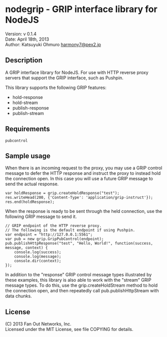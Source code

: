 nodegrip - GRIP interface library for NodeJS
============================================

Version: v 0.1.4  
Date: April 18th, 2013  
Author: Katsuyuki Ohmuro <harmony7@pex2.jp>

Description
-----------

A GRIP interface library for NodeJS.  For use with HTTP reverse proxy servers
that support the GRIP interface, such as Pushpin.

This library supports the following GRIP features:

* hold-response
* hold-stream
* publish-response
* publish-stream

Requirements
------------

    pubcontrol

Sample usage
------------

When there is an incoming request to the proxy, you may use a GRIP control message
to defer the HTTP response and instruct the proxy to instead hold the connection
open.  In this case you will use a future GRIP message to send the actual response.

    var holdResponse = grip.createHoldResponse("test");
    res.writeHead(200, {'Content-Type': 'application/grip-instruct'});
    res.end(holdResponse);

When the response is ready to be sent through the held connection, use the
following GRIP message to send it.

    // GRIP endpoint of the HTTP reverse proxy.
    // The following is the default endpoint if using Pushpin.
    var endpoint = "http://127.0.0.1:5561";
    var pub = new grip.GripPubControl(endpoint);
    pub.publishHttpResponse("test", "Hello, World!", function(success, message, context) {
        console.log(success);
        console.log(message);
        console.dir(context);
    });

In addition to the "response" GRIP control message types illustrated by these
examples, this library is also able to work with the "stream" GRIP message
types.  To do this, use the grip.createHoldStream method to hold the connection
open, and then repeatedly call pub.publishHttpStream with data chunks.

License
-------

(C) 2013 Fan Out Networks, Inc.  
Licensed under the MIT License, see file COPYING for details.
